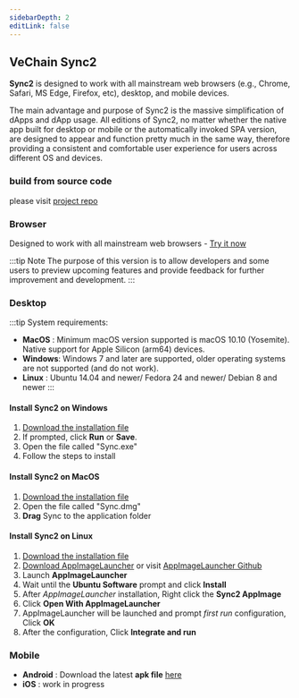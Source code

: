 ```yaml
---
sidebarDepth: 2
editLink: false 
---
```

## VeChain Sync2 
 **Sync2** is designed to work with all mainstream web browsers (e.g., Chrome, Safari, MS Edge, Firefox, etc), desktop, and mobile devices.

The main advantage and purpose of Sync2 is the massive simplification of dApps and dApp usage. All editions of Sync2, no matter whether the native app built for desktop or mobile or the automatically invoked SPA version, are designed to appear and function pretty much in the same way, therefore providing a consistent and comfortable user experience for users across different OS and devices. 

### build from source code
please visit [project repo](https://github.com/vechain/sync2)
### Browser <Badge text="preview" type="warning"/>
Designed to work with all mainstream web browsers - [Try it now](https://lite.sync.vecha.in/)

:::tip Note
The purpose of this version is to allow developers and some users to preview upcoming features and provide feedback for further improvement and development.
:::

### Desktop 

:::tip System requirements:
- **MacOS** : Minimum macOS version supported is macOS 10.10 (Yosemite). Native support for Apple Silicon (arm64) devices.
- **Windows**: Windows 7 and later are supported, older operating systems are not supported (and do not work).
- **Linux** : Ubuntu 14.04 and newer/ Fedora 24 and newer/ Debian 8 and newer
:::

#### Install Sync2 on Windows
1. [Download the installation file](https://sync.vecha.in/)
2. If prompted, click **Run** or **Save**.
3. Open the file called "Sync.exe"
4. Follow the steps to install

#### Install Sync2 on MacOS
1. [Download the installation file](https://sync.vecha.in/)
2. Open the file called "Sync.dmg"
3. **Drag** Sync to the application folder 

#### Install Sync2 on Linux
1. [Download the installation file](https://sync.vecha.in/)
2. [Download AppImageLauncher](https://github.com/TheAssassin/AppImageLauncher/releases) or visit [AppImageLauncher Github](https://github.com/TheAssassin/AppImageLauncher)
3. Launch **AppImageLauncher**
4. Wait until the **Ubuntu Software** prompt and click **Install**
5. After *AppImageLauncher* installation, Right click the **Sync2 AppImage**
6. Click **Open With AppImageLauncher**
7. AppImageLauncher will be launched and prompt *first run* configuration, Click **OK** 
8. After the configuration, Click **Integrate and run**
### Mobile
- **Android** : Download the latest **apk file** [here](https://github.com/vechain/sync2/releases/latest)
- **iOS** : work in progress